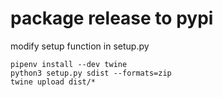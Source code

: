 # package release to pypi

modify setup function in setup.py
<!-- 
```
version [new version]
```

upload command

```
pipenv shell

--pipenv install --user --upgrade setuptools wheel twine--
sudo rm -R dist
python3 setup.py sdist bdist_wheel

twine upload dist/*
``` -->

```
pipenv install --dev twine
python3 setup.py sdist --formats=zip
twine upload dist/*
```
